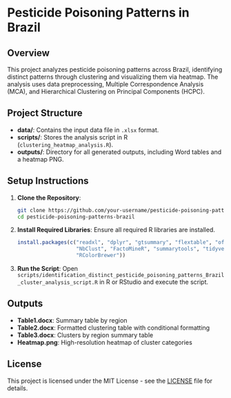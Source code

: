 # Pesticide Poisoning Patterns in Brazil

## Overview
This project analyzes pesticide poisoning patterns across Brazil, identifying distinct patterns through clustering and visualizing them via heatmap. The analysis uses data preprocessing, Multiple Correspondence Analysis (MCA), and Hierarchical Clustering on Principal Components (HCPC).

## Project Structure
- **data/**: Contains the input data file in `.xlsx` format.
- **scripts/**: Stores the analysis script in R (`clustering_heatmap_analysis.R`).
- **outputs/**: Directory for all generated outputs, including Word tables and a heatmap PNG.

## Setup Instructions
1. **Clone the Repository**:
    ```bash
    git clone https://github.com/your-username/pesticide-poisoning-patterns-brazil.git
    cd pesticide-poisoning-patterns-brazil
    ```

2. **Install Required Libraries**: Ensure all required R libraries are installed.
    ```R
    install.packages(c("readxl", "dplyr", "gtsummary", "flextable", "officer", "pheatmap", 
                       "NbClust", "FactoMineR", "summarytools", "tidyverse", "stringdist", 
                       "RColorBrewer"))
    ```

3. **Run the Script**:
    Open `scripts/identification_distinct_pesticide_poisoning_patterns_Brazil_cluster_analysis_script.R` in R or RStudio and execute the script.

## Outputs
- **Table1.docx**: Summary table by region
- **Table2.docx**: Formatted clustering table with conditional formatting
- **Table3.docx**: Clusters by region summary table
- **Heatmap.png**: High-resolution heatmap of cluster categories

## License
This project is licensed under the MIT License - see the [LICENSE](LICENSE) file for details.
